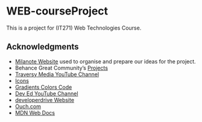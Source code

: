 # WEB-courseProject
This is a project for (IT271) Web Technologies Course.

## Acknowledgments
* [Milanote Website](https://milanote.com/) used to organise and prepare our ideas for the project.
* Behance Great Community’s [Projects](https://www.behance.net/collection/173835183/GC)
* [Traversy Media YouTube Channel](https://www.youtube.com/user/TechGuyWeb)
* [Icons](https://icons8.com/icons)
* [Gradients Colors Code](www.uigradients.com)
* [Dev Ed YouTube Channel](https://www.youtube.com/channel/UClb90NQQcskPUGDIXsQEz5Q)
* [developerdrive Website](https://www.developerdrive.com/css-dark-mode/)
* [Ouch.com](https://icons8.com/ouch)
* [MDN Web Docs](https://developer.mozilla.org/en-US/)


